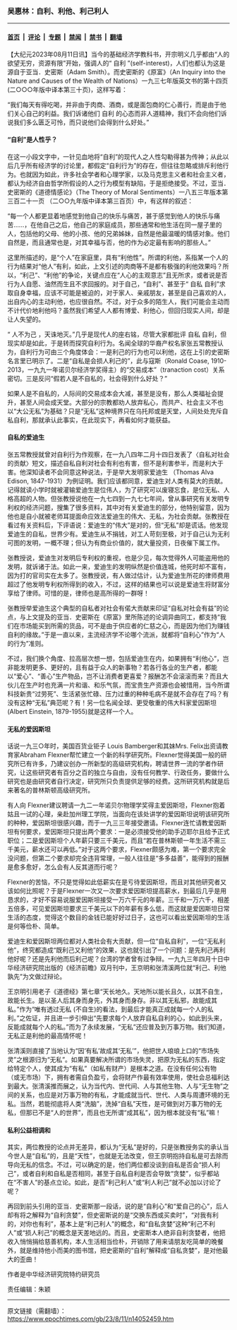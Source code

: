 ### 吴惠林：自利、利他、利己利人

---

#### [首页](../../../..?n14052459) &nbsp;|&nbsp; [评论](../../../../../epoch-comment?n14052459) &nbsp;|&nbsp; [专题](../../../../../epoch-special?n14052459) &nbsp;|&nbsp; [禁闻](../../../../../epoch-news?n14052459) &nbsp;|&nbsp; [禁书](../../../../../books?n14052459) &nbsp;|&nbsp; [翻墙](https://github.com/gfw-breaker/nogfw/blob/master/README.md?n14052459)


<div class="post_content" id="artbody" itemprop="articleBody">
 <!-- article content begin -->
 <p>
  【大纪元2023年08月11日讯】当今的基础经济学教科书，开宗明义几乎都由“人的欲望无穷，资源有限”开始，强调人的“
  <ok href="https://www.epochtimes.com/gb/tag/%E8%87%AA%E5%88%A9.html">
   自利
  </ok>
  ”(self-interest)，人们也都认为这是源自于亚当．史密斯（Adam Smith）。而史密斯的《原富》（An Inquiry into the Nature and Causes of the Wealth of Nations）一九三七年版英文书的第十四页 (二○○○年版中译本第三十页)，这样写着：
 </p>
 <p>
  “我们每天有得吃喝，并非由于肉商、酒商，或是面包商的仁心善行，而是由于他们关心自己的利益。我们诉诸他们
  <ok href="https://www.epochtimes.com/gb/tag/%E8%87%AA%E5%88%A9.html">
   自利
  </ok>
  的心态而非人道精神，我们不会向他们诉说我们多么匮乏可怜，而只说他们会得到什么好处。”
 </p>
 <h4>
  “自利”是人性乎？
 </h4>
 <p>
  在这一小段文字中，一针见血地将“自利”的现代人之人性勾勒得甚为传神；从此以后几乎所有经济学的讨论里，都假定“自利行为”的存在，但往往忽略或排斥利他行为。也就因为如此，许多社会学者和心理学家，以及马克思主义者和社会主义者，都认为经济自由哲学所假设的人之行为模型有缺陷，于是拒绝接受。不过，亚当．史密斯的《道德情感论》（The Theory of Moral Sentiments）一八五三年版本第三百二十一页 （二○○九年版中译本第三百页）中，有这样的叙述：
 </p>
 <p>
  “每一个人都更显着地感觉到他自己的快乐与痛苦，甚于感觉到他人的快乐与痛苦……，在他自己之后，他自己的家庭成员，那些通常和他生活在同一屋子里的人，包括他的父母、他的小孩、他的兄弟姊妹，自然是他最温暖的情感对象。他们自然是，而且通常也是，对其幸福与否，他的作为必定最有影响的那些人。”
 </p>
 <p>
  这里所描述的，是“个人”在家庭里，具有“利他性”。所谓的利他，系指某一个人的行为结果对“他人”有利，如此，上文引述的肉商等不是都有极强的利他效果吗？所以，“利己”、“利他”的争论，关键点应在“人心的主观意志”且无所求，或者说是否行为人自愿、油然而生且不求回报的。对于自己，“自利”、甚至于“
  <ok href="https://www.epochtimes.com/gb/tag/%E8%87%AA%E7%A7%81.html">
   自私
  </ok>
  自利”求取自身幸福，应该不可能是被迫的，对于家人、亲戚朋友，甚至是自己喜欢的人，出自内心的主动利他，也应很自然。不过，对于众多的陌生人，我们可能会主动而不计代价地利他吗？虽然我们希望人人都有博爱、利他心，但回归现实人间，却是让人失望的。
 </p>
 <p>
  “
  <ok href="https://www.epochtimes.com/gb/tag/%E4%BA%BA%E4%B8%8D%E4%B8%BA%E5%B7%B1.html">
   人不为己
  </ok>
  ，天诛地灭。”几乎是现代人的座右铭，尽管大家都批评
  <ok href="https://www.epochtimes.com/gb/tag/%E8%87%AA%E7%A7%81.html">
   自私
  </ok>
  自利，但现实却是如此，于是转而探究自利行为。名闻全球的华裔产权名家张五常教授认为，自利行为可由三个角度体会：一是利己的行为也可以利他，这在上引的史密斯名言里已明示了。二是“自私是会损人利己的”，此与寇斯（Ronald Coase, 1910-2013，一九九一年诺贝尔经济学奖得主）的“交易成本”（tranaction cost）关系密切。三是反问“假若人是不自私的，社会得到什么好处？”
 </p>
 <p>
  如果人是不自私的，人际间的交易成本会大减，甚至是没有，那么人类福祉会提升，甚至人间会成天堂。大部分的宗教都劝人放弃私心，而共产、社会主义不也以“大公无私”为基础？只是“无私”这种境界只在乌托邦或是天堂，人间处处充斥自私自利，那就承认此事实，在此现实下，再看如何才能获益。
 </p>
 <h4>
  自私的爱迪生
 </h4>
 <p>
  张五常教授就曾对自利行为作观察，在一九八四年二月十四日发表了〈自私对社会的贡献〉短文，描述自私自利对社会有利也有害，但不是利害参半，而是利大于害。他深知读者不会同意这种说法，于是举大发明家爱迪生 （Thomas Alva Edison, 1847-1931）为例证明。我们应该都同意，爱迪生对人类有莫大的贡献。记得就读小学时就被灌输爱迪生是位伟人，为了研究可以废寝忘食，是位无私、人格高超的人物。但张教授说他在一九七四到一九七七年间，曾从事研究有关发明专利权的经济问题，搜集了很多资料，其中对有关爱迪生的部分，他特别留意，因为他也是自小就被老师耳提面命应效法爱迪生的伟大、无私，为社会贡献。张教授在看过有关资料后，下评语说：爱迪生的“伟大”是对的，但“无私”却是谎话。他发现爱迪生的自私，世界少有。爱迪生从不捐钱，对工人苛刻至极，对于自己认为无利可图的发明，一概不理；但认为有商业价值的，就大量投资，日夜催下属工作。
 </p>
 <p>
  张教授说，爱迪生对发明后专利权的重视，也是少见，每次觉得外人可能盗用他的发明，就诉诸于法。如此一来，爱迪生的发明纵然是价值连城，他死时却不富有，因为打的官司实在太多了。张教授说，有人做过估计，认为爱迪生所花的律师费用超过了他发明专利权所得到的收入，不过，这样的结果也可以说是爱迪生将财富分享给了律师。可惜的是，律师也是高所得的一群呀！
 </p>
 <p>
  张教授举爱迪生这个典型的自私者对社会有偌大贡献来印证“自私对社会有益”的论点，与上文提及的亚当．史密斯在《原富》里所陈述的论调异曲同工，都支持“我们在市场能买到所需的货品，可不是由于供应者的仁慈之心，而是因为他们为赚钱自利的缘故。”于是一直以来，主流经济学不论哪个流派，就都将“自利心”作为“人的行为”准则。
 </p>
 <p>
  不过，我们换个角度、拉高层次想一想，包括爱迪生在内，如果拥有“利他心”，岂非能发明更多、更好的，且有益于众人的新事物？若各行各业的生产者，都能以“爱心”、“善心”生产物品，岂不让消费者更喜爱？报酬怎不会滚滚而来？而且大伙儿在生产时也充满一片和谐、和乐气氛，而宝贵生产资源也会被惜用，当今所谓科技新贵“过劳死”、生活紧张忙碌、压力过重的种种毛病不是就不会存在了吗？有没有这种“无私”典范呢？有！另一位名闻全球、更受敬重的伟大科家爱因斯坦 (Albert Einstein, 1879-1955)就是这样一个人。
 </p>
 <h4>
  无私的爱因斯坦
 </h4>
 <p>
  话说一九三○年时，美国百货业钜子 Louis Bamberger和其妹Mrs. Felix出资请教育家Abraham Flexner帮忙建立一个新的科学研究所。Flexner觉得美国一般的研究所已有许多，乃建议创办一所新型的高级研究机构，聘请世界一流的学者作研究，让这些研究者有百分之百的独立与自由，没有任何教学、行政任务，要做什么研究也是由研究者自行决定，研究所只负责提供足够的经费。这所研究机构就是后来著名的普林斯顿高级研究所。
 </p>
 <p>
  有人向 Flexner建议聘请一九二一年诺贝尔物理学奖得主爱因斯坦，Flexner抱着姑且一试的心理，亲赴加州理工学院，当面向在该处讲学的爱因斯坦说明该研究所的种种，爱因斯坦很感兴趣，而于一九三三年接受邀请。Flexner连忙请教爱因斯坦有何要求，爱因斯坦只提出两个要求：一是必须接受他的助手迈耶尔且给予正式职位；二是爱因斯坦个人年薪只要三千美元，而且“若在普林斯顿一年生活不需三千美元，薪水还可以再低。”对于这两个要求，Flexner颇感为难，第一个要求完全没问题，但第二个要求却完全违背常理，一般人往往是“多多益善”，能得到的报酬是愈多愈好，怎么会有人反其道而行呢？
 </p>
 <p>
  Flexner的苦恼，不只是觉得如此低薪实在是亏待爱因斯坦，而且对其他研究者又该如何比照呢？于是Flexner一次又一次要求爱因斯坦提高薪水，到最后几乎是用恳求的，才好不容易说服爱因斯坦接受一万六千元的年薪。三千和一万六千，相差五倍多，可见爱因斯坦要求三千美元以下的年薪有多么低，而这就是爱因斯坦日常生活的态度，觉得这个数目的金钱已能好好过日子，这也可以看出爱因斯坦的生活是何等俭朴、简单。
 </p>
 <p>
  爱迪生和爱因斯坦两位都对人类社会有大贡献，但一位“自私自利”，一位“无私利他”，终究都造成“既利己又利他”的效果，这也就引出了一个问题：是先利己再利他好呢？还是先利他而后利己呢？台湾的学者曾有过争辩。一九九三年四月十日中华经济研究院出版的《经济前瞻》双月刊中，王京明和张清溪两位就“利己、利他孰先”为文做过辩论。
 </p>
 <p>
  王京明引用老子《道德经》第七章“天长地久。天地所以能长且久，以其不自生，故能长生。是以圣人后其身而身先，外其身而身存。非以其无私邪，故能成其私。”作为“唯有透过无私 (不自生)的看法，到最后才能真正成就每一个人的私利。”之佐证，并且进一步引伸出“先要求每个人放弃自私自利的心，如此到头来，反能成就每个人的私。”而为了永续发展，“无私”还应普及到万事万物。我们知道，无私正是利他的最高情怀呢！
 </p>
 <p>
  张清溪则直接了当地认为“因‘有私’故成其‘无私’”，他把世人琅琅上口的“市场失灵”之根源归为“无私”。如果真要解决所谓的市场失灵，把原为无私的东西，指定给特定个人，使其成为“有私”（如私有财产）是根本之道。在没有任何公有物 （或无市场）下，拥有者需自负盈亏，会将财产作最有效率使用，使社会总福利达到最大。张清溪推而展之，认为当代内、世代间、人与其他生物、人与“无生物”之间的关系，也应是对万事万物的有私，才能成就当代、世代、人类与周遭环境的无私。当然，若能彻底将人类“洗脑”，洗掉“自私”天性，是可做到对万事万物的无私，但那已不是“人的世界”，而且也无所谓“成其私”，因为根本就没有“私”嘛！
 </p>
 <h4>
  私利公益相调和
 </h4>
 <p>
  其实，两位教授的论点并无差异，都认为“无私”是好的，只是张教授务实的承认当今世人是“自私”的，且是“天性”，也就是无法改变，但王京明抱持自私是可去除而导向无私的信念。不过，可以确定的是，他们两位都没谈到自私是否会“损人利己”，或者自利和自私是否相同，甚至于自私自利是否会导致“贪婪”，似乎都站在“不害人”的基点立论。如此，是否“利己利人”或“利人利己”就不必加以讨论了呢？
 </p>
 <p>
  再回到前头引用的亚当．史密斯那一段话，说的是“自利心”和“爱自己的心”，后人却有将之解释为“自利贪婪”，但史密斯说的是“交换东西或买卖时”，“对我有利的，对你也有利”，基本上是“利己利人”的概念，和“自私贪婪”这种“利己不利人”或“损人利己”的概念是天差地远的。而且，史密斯本人绝非自利贪婪者，他把收入悄悄捐给慈善机构，本人生活相当俭朴，开销除了用来请朋友吃简单的晚餐外，就是维持他小而美的图书馆，把史密斯的“自利”解释成“自私贪婪”，是对他最大的歪曲！
 </p>
 <p>
  作者是中华经济研究院特约研究员
 </p>
 <p>
  责任编辑：朱颖
 </p>
 <!-- article content end -->
 <div id="below_article_ad">
 </div>
</div>


---

原文链接（需翻墙）：https://www.epochtimes.com/gb/23/8/11/n14052459.htm